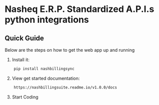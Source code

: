 # Nasheq E.R.P. Standardized A.P.I.s python integrations

## Quick Guide
Below are the steps on how to get the web app up and running

1.	Install it:
```bash
    pip install nashbillingsync
```
2.	View get started documentation:
```bash
    https://nashbillingsuite.readme.io/v1.0.0/docs
```
3.	Start Coding